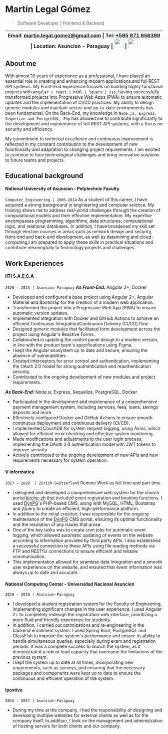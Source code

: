 # Martín Legal Gómez
> Software Developer | Frontend & Backend
>
|**Email:** [martin.legal.gomez@gmail.com](mailto:martin.legal.gomez@gmail.com) &#124; **Tel:** [+595 971 656399](http://wa.me/595971656399?text=hi%20martin%20i%20saw%20your%20resume%20and%20wanted%20to%20...) &#124; **Location:** Asuncion - Paraguay   &#124;  <a href="https://www.linkedin.com/in/martin-lego"><img src="https://static.licdn.com/sc/h/akt4ae504epesldzj74dzred8" height="30" width="auto"></img></a> &#124;  <a href="https://github.com/martin-lego"><img src="https://github.githubassets.com/favicons/favicon.png" height="30" width="auto"></img></a>|
 | ---- |

## About me
With almost 10 years of experience as a professional, I have played an essential role in creating and enhancing modern applications and full REST API systems. My Front-End experience focuses on building highly functional projects with `Angular | react | html | jquery | css`, having successfully transformed projects into Progressive Web Apps (PWA) to ensure automatic updates and the implementation of CI/CD practices. My ability to design generic modules and maintain secure and up-to-date environments has been fundamental.
On the Back-End, my knowledge in `Node.js, Express, Sequelize and PostgreSQL, Php` has allowed me to contribute significantly to the development and maintenance of full REST API systems, with a focus on security and efficiency.

My commitment to technical excellence and continuous improvement is reflected in my constant contribution to the development of new functionality and adaptation to changing project requirements. I am excited to continue to face technological challenges and bring innovative solutions to future teams and projects.

## Educational background
#### National University of Asuncion - Polytechnic Faculty
`Computer Engineering | 2006-2014`
As a student of this career, I have acquired a strong background in engineering and computer science. My training allows me to address real-world challenges through the creation of computational models and their effective implementation.
My expertise encompasses programming, algorithms, data structures, computational logic, and relational databases. In addition, I have broadened my skill set through elective courses in areas such as network design and security, front-end and back-end development, as well as datamining and cloud-computing.I am prepared to apply these skills in practical situations and contribute meaningfully to technology projects and challenges.

## Work Experiences

#### IITI S.A.E.C.A
`2020 - 2023 | Asuncion-Paraguay`
***As Front-End:*** Angular 2+, Docker
* Developed and configured a base project using Angular 2+, Angular Material and Bootstrap for the creation of a modern web application.
* Transformed the project into a Progressive Web App (PWA) to ensure automatic version updates.
* Implemented integration with Docker and GitHub Actions to achieve an efficient Continuous Integration/Continuous Delivery (CI/CD) flow.
* Designed generic modules that facilitated form development across the project using Angular's Reactive Forms.
* Collaborated in updating the control panel design to a modern version, in line with the product team's specifications using Figma.
* I kept the Angular ecosystem up to date and secure, ensuring the absence of vulnerabilities.
* Created interceptors for error control and authentication, implementing the OAuth 2.0 model for strong authentication and reauthentication security.
* Contributed to the ongoing development of new modules and project requirements.

***As Back-End:*** Node.js, Express, Sequelize, PostgreSQL, Docker
* Participated in the development and maintenance of a comprehensive payment management system, including services, fees, loans, savings deposits and more.
* Effectively configured Docker and GitHub Actions to ensure smooth continuous deployment and continuous delivery (CI/CD).
* I implemented CouchDB for system request logging, using Axios, which allowed for efficient error checking and effective system monitoring.
* Made modifications and adjustments to the user login process, implementing the OAuth 2.0 authentication model with JWT tokens to improve security.
* Actively contributed to the ongoing development of new APIs and new requirements necessary for system operation.

#### V informatica
`2017 - 2020  | Zúrich-Switzerland`
Remote Work as full time and part time.
* I designed and developed a comprehensive web system for the church portal [kirche-zh](https://kirche-zh.ch) that included event registration and booking functions. I used [DynPG](https://dynpg.org)'s PHP-based CMS, along with MySQL, HTML, Bootstrap and jQuery to create an efficient, high-performance platform.
* In addition to the initial creation, I was responsible for the ongoing maintenance of the [DynPG](https://dynpg.org) CMS portal, ensuring its optimal functionality and the resolution of any issues that arose.
* One of the key tasks was to create cron jobs for automatic event logging, which allowed automatic updating of events on the website according to information provided by third party APIs. I also established a successful connection to these APIs using file reading methods via FTP and RESTful connections to ensure efficient and reliable communication.
* This implementation allowed for seamless data integration and a smooth user experience on the website, and ensured that event information was always up to date and accurate.

#### National Computing Center - Universidad Nacional Asuncion
`2018 - 2019 | Asuncion-Paraguay`
* I developed a student registration system for the Faculty of Engineering, implementing significant changes in the user experience. I used Angular 2+ to completely redesign the registration web interface, prioritizing a more fluid and friendly experience for students.
* In addition, I carried out optimizations and re-engineering in the backend enrollment system. I used Spring Boot, PostgreSQL and GlassFish to improve the system's performance and ensure its ability to handle simultaneous queries, especially during exam and registration periods. It was a complete success to launch the system, as it demonstrated a robust load capacity that overcame the limitations of the previous system.
* I kept the system up to date at all times, incorporating new requirements, such as surveys, and ensuring that the necessary packages and components were kept up to date to ensure the continuous and efficient operation of the system.

#### Ipostivo
`2015 - 2017 | Asuncion-Paraguay`
* During my time at the company, I had the responsibility of designing and developing multiple websites for external clients as well as for the company itself. In addition, I took on the management and administration of hosting servers for both clients and our company.